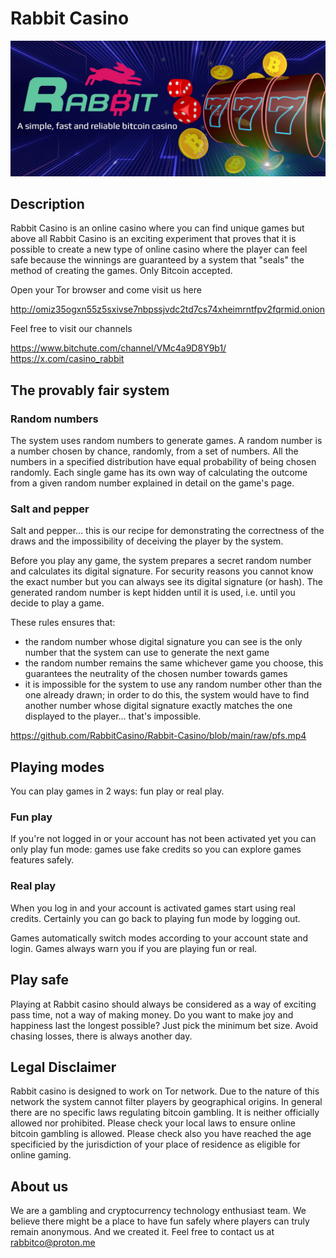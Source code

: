 # Rabbit Casino

![project image](https://github.com/RabbitCasino/Rabbit-Casino/blob/main/raw/banner.jpg)

## Description

Rabbit Casino is an online casino where you can find unique games but above all Rabbit Casino is an exciting experiment that proves that it is possible to create a new type of online casino where the player can feel safe because the winnings are guaranteed by a system that "seals" the method of creating the games.
Only Bitcoin accepted.

Open your Tor browser and come visit us here

http://omiz35ogxn55z5sxivse7nbpssjvdc2td7cs74xheimrntfpv2fqrmid.onion

Feel free to visit our channels 

https://www.bitchute.com/channel/VMc4a9D8Y9b1/
https://x.com/casino_rabbit

## The provably fair system

### Random numbers

The system uses random numbers to generate games. A random number is a number chosen by chance, randomly, from a set of numbers. All the numbers in a specified distribution have equal probability of being chosen randomly.
Each single game has its own way of calculating the outcome from a given random number explained in detail on the game's page.

### Salt and pepper

Salt and pepper... this is our recipe for demonstrating the correctness of the draws and the impossibility of deceiving the player by the system.

Before you play any game, the system prepares a secret random number and calculates its digital signature. For security reasons you cannot know the exact number but you can always see its digital signature (or hash). The generated random number is kept hidden until it is used, i.e. until you decide to play a game.

These rules ensures that:
- the random number whose digital signature you can see is the only number that the system can use to generate the next game
- the random number remains the same whichever game you choose, this guarantees the neutrality of the chosen number towards games
- it is impossible for the system to use any random number other than the one already drawn; in order to do this, the system would have to find another number whose digital signature exactly matches the one displayed to the player... that's impossible.

https://github.com/RabbitCasino/Rabbit-Casino/blob/main/raw/pfs.mp4

## Playing modes

You can play games in 2 ways: fun play or real play.

### Fun play
If you're not logged in or your account has not been activated yet you can only play fun mode: games use fake credits so you can explore games features safely.

### Real play
When you log in and your account is activated games start using real credits. Certainly you can go back to playing fun mode by logging out.

Games automatically switch modes according to your account state and login.
Games always warn you if you are playing fun or real.

## Play safe

Playing at Rabbit casino should always be considered as a way of exciting pass time, not a way of making money.
Do you want to make joy and happiness last the longest possible? Just pick the minimum bet size. Avoid chasing losses, there is always another day. 

## Legal Disclaimer

Rabbit casino is designed to work on Tor network. Due to the nature of this network the system cannot filter players by geographical origins. In general there are no specific laws regulating bitcoin gambling. It is neither officially allowed nor prohibited.
Please check your local laws to ensure online bitcoin gambling is allowed.
Please check also you have reached the age specificied by the jurisdiction of your place of residence as eligible for online gaming.

## About us

We are a gambling and cryptocurrency technology enthusiast team. We believe there might be a place to have fun safely where players can truly remain anonymous. And we created it.
Feel free to contact us at rabbitco@proton.me
